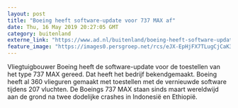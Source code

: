 ```yaml
---
layout: post
title: "Boeing heeft software-update voor 737 MAX af"
date: Thu, 16 May 2019 20:27:05 GMT
category: buitenland
externe_link: "https://www.ad.nl/buitenland/boeing-heeft-software-update-voor-737-max-af~a06573c0/"
feature_image: "https://images0.persgroep.net/rcs/eJX-EpHjFX7TLugCjCaK3IedoUo/diocontent/148452080/_fitwidth/400/?appId=21791a8992982cd8da851550a453bd7f&quality=0.7"
---
```


Vliegtuigbouwer Boeing heeft de software-update voor de toestellen van het type 737 MAX gereed. Dat heeft het bedrijf bekendgemaakt. Boeing heeft al 360 vlieguren gemaakt met toestellen met de vernieuwde software tijdens 207 vluchten. De Boeings 737 MAX staan sinds maart wereldwijd aan de grond na twee dodelijke crashes in Indonesië en Ethiopië.
